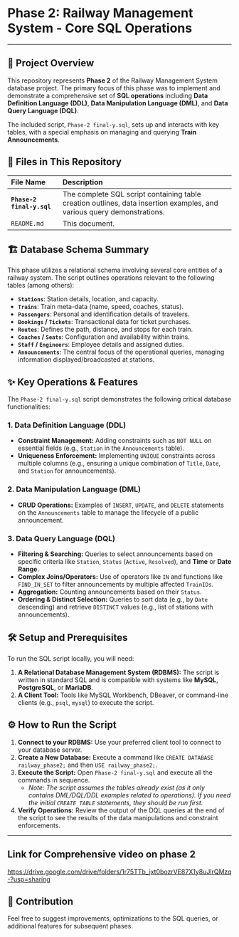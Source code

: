 # Phase 2: Railway Management System - Core SQL Operations

---

## 🚀 Project Overview

This repository represents **Phase 2** of the Railway Management System database project. The primary focus of this phase was to implement and demonstrate a comprehensive set of **SQL operations** including **Data Definition Language (DDL)**, **Data Manipulation Language (DML)**, and **Data Query Language (DQL)**.

The included script, `Phase-2 final-y.sql`, sets up and interacts with key tables, with a special emphasis on managing and querying **Train Announcements**.

## 📁 Files in This Repository

| File Name | Description |
| :--- | :--- |
| **`Phase-2 final-y.sql`** | The complete SQL script containing table creation outlines, data insertion examples, and various query demonstrations. |
| `README.md` | This document. |

## 🏗️ Database Schema Summary

This phase utilizes a relational schema involving several core entities of a railway system. The script outlines operations relevant to the following tables (among others):

* **`Stations`**: Station details, location, and capacity.
* **`Trains`**: Train meta-data (name, speed, coaches, status).
* **`Passengers`**: Personal and identification details of travelers.
* **`Bookings` / `Tickets`**: Transactional data for ticket purchases.
* **`Routes`**: Defines the path, distance, and stops for each train.
* **`Coaches` / `Seats`**: Configuration and availability within trains.
* **`Staff` / `Engineers`**: Employee details and assigned duties.
* **`Announcements`**: The central focus of the operational queries, managing information displayed/broadcasted at stations.

## ✨ Key Operations & Features

The `Phase-2 final-y.sql` script demonstrates the following critical database functionalities:

### 1. Data Definition Language (DDL)
* **Constraint Management:** Adding constraints such as `NOT NULL` on essential fields (e.g., `Station` in the `Announcements` table).
* **Uniqueness Enforcement:** Implementing `UNIQUE` constraints across multiple columns (e.g., ensuring a unique combination of `Title`, `Date`, and `Station` for announcements).

### 2. Data Manipulation Language (DML)
* **CRUD Operations:** Examples of `INSERT`, `UPDATE`, and `DELETE` statements on the `Announcements` table to manage the lifecycle of a public announcement.

### 3. Data Query Language (DQL)
* **Filtering & Searching:** Queries to select announcements based on specific criteria like `Station`, `Status` (`Active`, `Resolved`), and **Time** or **Date Range**.
* **Complex Joins/Operators:** Use of operators like `IN` and functions like `FIND_IN_SET` to filter announcements by multiple affected `TrainIDs`.
* **Aggregation:** Counting announcements based on their `Status`.
* **Ordering & Distinct Selection:** Queries to sort data (e.g., by `Date` descending) and retrieve `DISTINCT` values (e.g., list of stations with announcements).

## 🛠️ Setup and Prerequisites

To run the SQL script locally, you will need:

1.  **A Relational Database Management System (RDBMS):** The script is written in standard SQL and is compatible with systems like **MySQL**, **PostgreSQL**, or **MariaDB**.
2.  **A Client Tool:** Tools like MySQL Workbench, DBeaver, or command-line clients (e.g., `psql`, `mysql`) to execute the script.

## ⚙️ How to Run the Script

1.  **Connect to your RDBMS:** Use your preferred client tool to connect to your database server.
2.  **Create a New Database:** Execute a command like `CREATE DATABASE railway_phase2;` and then `USE railway_phase2;`.
3.  **Execute the Script:** Open `Phase-2 final-y.sql` and execute all the commands in sequence.
    * *Note: The script assumes the tables already exist (as it only contains DML/DQL/DDL examples related to operations). If you need the initial `CREATE TABLE` statements, they should be run first.*
4.  **Verify Operations:** Review the output of the DQL queries at the end of the script to see the results of the data manipulations and constraint enforcements.

---
## Link for Comprehensive video on phase 2
https://drive.google.com/drive/folders/1r75TTb_jxt0bozrVE87X1y8uJlrQMzq-?usp=sharing

## 🤝 Contribution

Feel free to suggest improvements, optimizations to the SQL queries, or additional features for subsequent phases.
